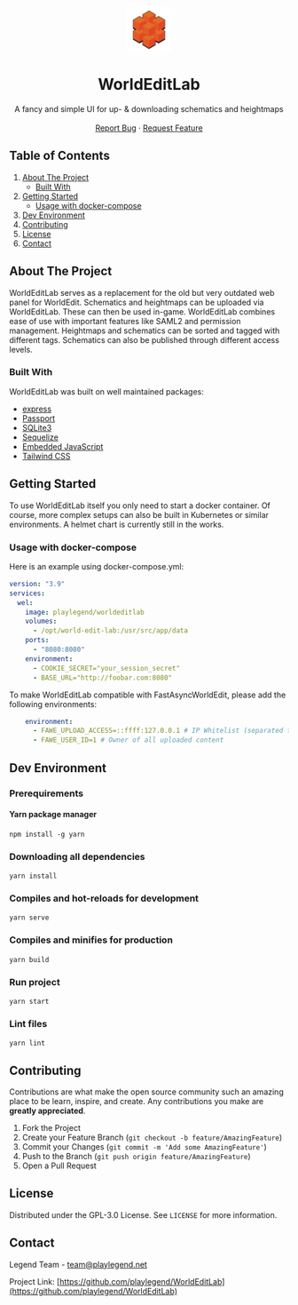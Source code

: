 <!-- PROJECT SHIELDS -->


<!-- PROJECT LOGO -->
<p align="center">
  <a href="https://github.com/playlegend/WorldEditLab">
    <img src="public/images/logo.png" alt="Logo" width="80" height="80">
  </a>
</p>

<h1 align="center">WorldEditLab</h1>
<p align="center">
    A fancy and simple UI for up- & downloading schematics and heightmaps
    <br />
    <br />
    <a href="https://github.com/playlegend/WorldEditLab/issues/new?assignees=&labels=bug&template=bug_report.md">Report Bug</a>
    ·
    <a href="https://github.com/playlegend/WorldEditLab/issues/new?assignees=&labels=enhancement&template=feature_request.md">Request Feature</a>
</p>


<!-- TABLE OF CONTENTS -->

## Table of Contents</summary>

<ol>
  <li>
    <a href="#about-the-project">About The Project</a>
    <ul>
      <li><a href="#built-with">Built With</a></li>
    </ul>
  </li>
  <li>
    <a href="#getting-started">Getting Started</a>
    <ul>
      <li><a href="#usage-with-docker-compose">Usage with docker-compose</a></li>
    </ul>
    <li><a href="#dev-environment">Dev Environment</a></li>
  </li>
  <li><a href="#contributing">Contributing</a></li> 
  <li><a href="#license">License</a></li>
  <li><a href="#contact">Contact</a></li>
</ol>

<!-- ABOUT THE PROJECT -->

## About The Project

WorldEditLab serves as a replacement for the old but very outdated web panel for WorldEdit. Schematics and heightmaps can be uploaded via WorldEditLab. These can then be used in-game.
WorldEditLab combines ease of use with important features like SAML2 and permission management.
Heightmaps and schematics can be sorted and tagged with different tags. Schematics can also be published through different access levels.

### Built With

WorldEditLab was built on well maintained packages:

* [express](https://www.npmjs.com/package/express)
* [Passport](https://www.npmjs.com/package/passport)
* [SQLite3](https://www.npmjs.com/package/sqlite3)
* [Sequelize](https://www.npmjs.com/package/sequelize)
* [Embedded JavaScript](https://www.npmjs.com/package/ejs)
* [Tailwind CSS](https://www.npmjs.com/package/tailwindcss)

<!-- GETTING STARTED -->

## Getting Started

To use WorldEditLab itself you only need to start a docker container.
Of course, more complex setups can also be built in Kubernetes or similar environments.
A helmet chart is currently still in the works.

### Usage with docker-compose

Here is an example using docker-compose.yml:

```yaml
version: "3.9"
services:
  wel:
    image: playlegend/worldeditlab
    volumes:
      - /opt/world-edit-lab:/usr/src/app/data
    ports:
      - "8080:8080"
    environment:
      - COOKIE_SECRET="your_session_secret"
      - BASE_URL="http://foobar.com:8080"     
 ```

To make WorldEditLab compatible with FastAsyncWorldEdit, please add the following environments: 
````yaml
    environment:
      - FAWE_UPLOAD_ACCESS=::ffff:127.0.0.1 # IP Whitelist (separated through ',')
      - FAWE_USER_ID=1 # Owner of all uploaded content
````
## Dev Environment

### Prerequirements

#### Yarn package manager

```shell
npm install -g yarn
```

### Downloading all dependencies

```shell
yarn install
```

### Compiles and hot-reloads for development

```shell
yarn serve
```

### Compiles and minifies for production

```shell
yarn build
```

### Run project

```shell
yarn start
```

### Lint files

```shell
yarn lint
```

<!-- CONTRIBUTING -->

## Contributing

Contributions are what make the open source community such an amazing place to be learn, inspire,
and create. Any contributions you make are **greatly appreciated**.

1. Fork the Project
2. Create your Feature Branch (`git checkout -b feature/AmazingFeature`)
3. Commit your Changes (`git commit -m 'Add some AmazingFeature'`)
4. Push to the Branch (`git push origin feature/AmazingFeature`)
5. Open a Pull Request

<!-- LICENSE -->

## License

Distributed under the GPL-3.0 License. See `LICENSE` for more information.

<!-- CONTACT -->

## Contact

Legend Team - team@playlegend.net

Project
Link: [https://github.com/playlegend/WorldEditLab](https://github.com/playlegend/WorldEditLab)
